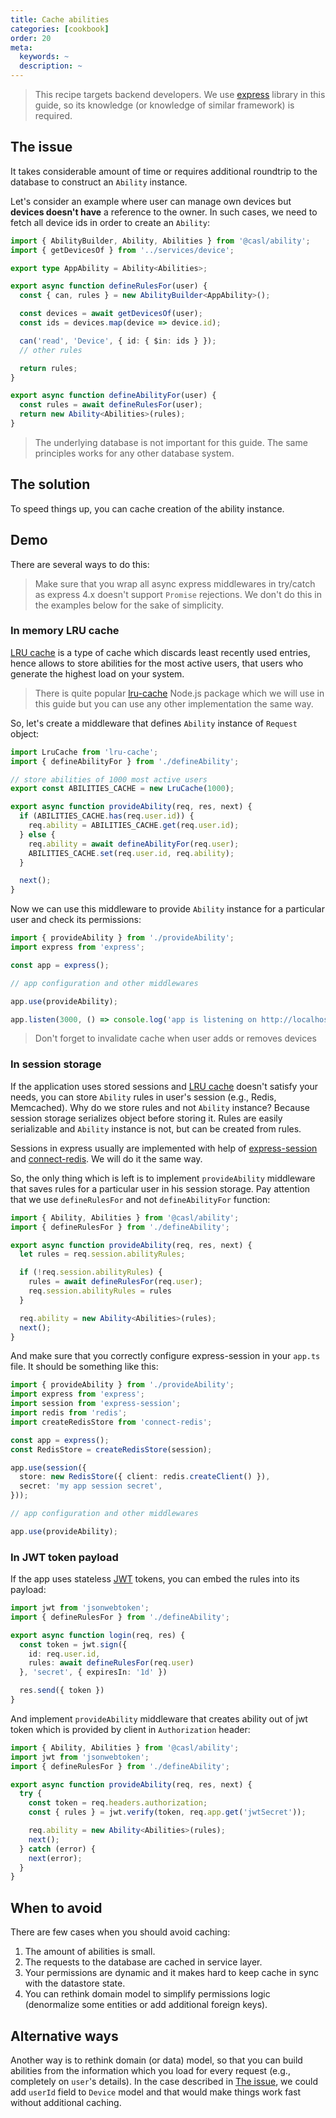 ```yaml
---
title: Cache abilities
categories: [cookbook]
order: 20
meta:
  keywords: ~
  description: ~
---
```


> This recipe targets backend developers. We use [express](https://expressjs.com/) library in this guide, so its knowledge (or knowledge of similar framework) is required.

## The issue

It takes considerable amount of time or requires additional roundtrip to the database to construct an `Ability` instance.

Let's consider an example where user can manage own devices but **devices doesn't have** a reference to the owner. In such cases, we need to fetch all device ids in order to create an `Ability`:

```ts @{data-filename="defineAbility.ts"}
import { AbilityBuilder, Ability, Abilities } from '@casl/ability';
import { getDevicesOf } from '../services/device';

export type AppAbility = Ability<Abilities>;

export async function defineRulesFor(user) {
  const { can, rules } = new AbilityBuilder<AppAbility>();

  const devices = await getDevicesOf(user);
  const ids = devices.map(device => device.id);

  can('read', 'Device', { id: { $in: ids } });
  // other rules

  return rules;
}

export async function defineAbilityFor(user) {
  const rules = await defineRulesFor(user);
  return new Ability<Abilities>(rules);
}
```

> The underlying database is not important for this guide. The same principles works for any other database system.

## The solution

To speed things up, you can cache creation of the ability instance.

## Demo

There are several ways to do this:

> Make sure that you wrap all async express middlewares in try/catch as express 4.x doesn't support `Promise` rejections. We don't do this in the examples below for the sake of simplicity.

### In memory LRU cache

[LRU cache](https://en.wikipedia.org/wiki/Cache_replacement_policies#Least_Recently_Used_.28LRU.29) is a type of cache which discards least recently used entries, hence allows to store abilities for the most active users, that users who generate the highest load on your system.

> There is quite popular [lru-cache](https://www.npmjs.com/package/lru-cache) Node.js package which we will use in this guide but you can use any other implementation the same way.

So, let's create a middleware that defines `Ability` instance of `Request` object:

```ts @{data-filename="provideAbility.ts"}
import LruCache from 'lru-cache';
import { defineAbilityFor } from './defineAbility';

// store abilities of 1000 most active users
export const ABILITIES_CACHE = new LruCache(1000);

export async function provideAbility(req, res, next) {
  if (ABILITIES_CACHE.has(req.user.id)) {
    req.ability = ABILITIES_CACHE.get(req.user.id);
  } else {
    req.ability = await defineAbilityFor(req.user);
    ABILITIES_CACHE.set(req.user.id, req.ability);
  }

  next();
}
```

Now we can use this middleware to provide `Ability` instance for a particular user and check its permissions:

```ts @{data-filename="boot.ts"}
import { provideAbility } from './provideAbility';
import express from 'express';

const app = express();

// app configuration and other middlewares

app.use(provideAbility);

app.listen(3000, () => console.log('app is listening on http://localhost:3000'));
```

> Don't forget to invalidate cache when user adds or removes devices

### In session storage

If the application uses stored sessions and [LRU cache](#in-memory-lru-cache) doesn't satisfy your needs, you can store `Ability` rules in user's session (e.g., Redis, Memcached). Why do we store rules and not `Ability` instance? Because session storage serializes object before storing it. Rules are easily serializable and `Ability` instance is not, but can be created from rules.

Sessions in express usually are implemented with help of [express-session](https://www.npmjs.com/package/express-session) and [connect-redis](https://www.npmjs.com/package/connect-redis). We will do it the same way.

So, the only thing which is left is to implement `provideAbility` middleware that saves rules for a particular user in his session storage. Pay attention that we use `defineRulesFor` and not `defineAbilityFor` function:

```ts @{data-filename="provideAbility.ts"}
import { Ability, Abilities } from '@casl/ability';
import { defineRulesFor } from './defineAbility';

export async function provideAbility(req, res, next) {
  let rules = req.session.abilityRules;

  if (!req.session.abilityRules) {
    rules = await defineRulesFor(req.user);
    req.session.abilityRules = rules
  }

  req.ability = new Ability<Abilities>(rules);
  next();
}
```

And make sure that you correctly configure express-session in your `app.ts` file. It should be something like this:

```ts @{data-filename="app.ts"}
import { provideAbility } from './provideAbility';
import express from 'express';
import session from 'express-session';
import redis from 'redis';
import createRedisStore from 'connect-redis';

const app = express();
const RedisStore = createRedisStore(session);

app.use(session({
  store: new RedisStore({ client: redis.createClient() }),
  secret: 'my app session secret',
}));

// app configuration and other middlewares

app.use(provideAbility);
```

### In JWT token payload

If the app uses stateless [JWT](https://en.wikipedia.org/wiki/JSON_Web_Token) tokens, you can embed the rules into its payload:

```ts @{data-filename="login.ts"}
import jwt from 'jsonwebtoken';
import { defineRulesFor } from './defineAbility';

export async function login(req, res) {
  const token = jwt.sign({
    id: req.user.id,
    rules: await defineRulesFor(req.user)
  }, 'secret', { expiresIn: '1d' })

  res.send({ token })
}
```

And implement `provideAbility` middleware that creates ability out of jwt token which is provided by client in `Authorization` header:

```ts @{data-filename="provideAbility.ts"}
import { Ability, Abilities } from '@casl/ability';
import jwt from 'jsonwebtoken';
import { defineRulesFor } from './defineAbility';

export async function provideAbility(req, res, next) {
  try {
    const token = req.headers.authorization;
    const { rules } = jwt.verify(token, req.app.get('jwtSecret'));

    req.ability = new Ability<Abilities>(rules);
    next();
  } catch (error) {
    next(error);
  }
}
```

## When to avoid

There are few cases when you should avoid caching:

1. The amount of abilities is small.
2. The requests to the database are cached in service layer.
3. Your permissions are dynamic and it makes hard to keep cache in sync with the datastore state.
4. You can rethink domain model to simplify permissions logic (denormalize some entities or add additional foreign keys).

## Alternative ways

Another way is to rethink domain (or data) model, so that you can build abilities from the information which you load for every request (e.g., completely on `user`'s details). In the case described in [The issue](#the-issue), we could add `userId` field to `Device` model and that would make things work fast without additional caching.
